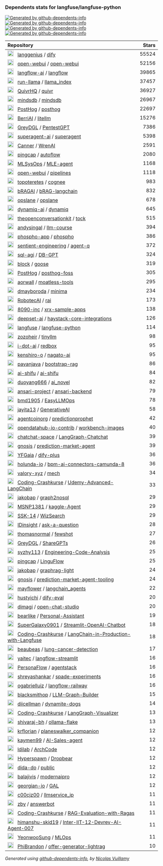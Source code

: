 ### Dependents stats for langfuse/langfuse-python

[![Generated by github-dependents-info](https://img.shields.io/static/v1?label=Used%20by&message=87&color=informational&logo=slickpic)](https://github.com/langfuse/langfuse-python/network/dependents)
[![Generated by github-dependents-info](https://img.shields.io/static/v1?label=Used%20by%20(public)&message=87&color=informational&logo=slickpic)](https://github.com/langfuse/langfuse-python/network/dependents)
[![Generated by github-dependents-info](https://img.shields.io/static/v1?label=Used%20by%20(private)&message=-87&color=informational&logo=slickpic)](https://github.com/langfuse/langfuse-python/network/dependents)
[![Generated by github-dependents-info](https://img.shields.io/static/v1?label=Used%20by%20(stars)&message=40014&color=informational&logo=slickpic)](https://github.com/langfuse/langfuse-python/network/dependents)

| Repository | Stars  |
| :--------  | -----: |
|<img class="avatar mr-2" src="https://avatars.githubusercontent.com/u/127165244?s=40&v=4" width="20" height="20" alt="">  &nbsp; [langgenius](https://github.com/langgenius) / [dify](https://github.com/langgenius/dify) | 55524 |
|<img class="avatar mr-2" src="https://avatars.githubusercontent.com/u/158137808?s=40&v=4" width="20" height="20" alt="">  &nbsp; [open-webui](https://github.com/open-webui) / [open-webui](https://github.com/open-webui/open-webui) | 52156 |
|<img class="avatar mr-2" src="https://avatars.githubusercontent.com/u/85702467?s=40&v=4" width="20" height="20" alt="">  &nbsp; [langflow-ai](https://github.com/langflow-ai) / [langflow](https://github.com/langflow-ai/langflow) | 39865 |
|<img class="avatar mr-2" src="https://avatars.githubusercontent.com/u/130722866?s=40&v=4" width="20" height="20" alt="">  &nbsp; [run-llama](https://github.com/run-llama) / [llama_index](https://github.com/run-llama/llama_index) | 37457 |
|<img class="avatar mr-2" src="https://avatars.githubusercontent.com/u/159330290?s=40&v=4" width="20" height="20" alt="">  &nbsp; [QuivrHQ](https://github.com/QuivrHQ) / [quivr](https://github.com/QuivrHQ/quivr) | 36927 |
|<img class="avatar mr-2" src="https://avatars.githubusercontent.com/u/31035808?s=40&v=4" width="20" height="20" alt="">  &nbsp; [mindsdb](https://github.com/mindsdb) / [mindsdb](https://github.com/mindsdb/mindsdb) | 26967 |
|<img class="avatar mr-2" src="https://avatars.githubusercontent.com/u/60330232?s=40&v=4" width="20" height="20" alt="">  &nbsp; [PostHog](https://github.com/PostHog) / [posthog](https://github.com/PostHog/posthog) | 22697 |
|<img class="avatar mr-2" src="https://avatars.githubusercontent.com/u/121462774?s=40&v=4" width="20" height="20" alt="">  &nbsp; [BerriAI](https://github.com/BerriAI) / [litellm](https://github.com/BerriAI/litellm) | 15276 |
|<img class="avatar mr-2" src="https://avatars.githubusercontent.com/u/78410652?s=40&v=4" width="20" height="20" alt="">  &nbsp; [GreyDGL](https://github.com/GreyDGL) / [PentestGPT](https://github.com/GreyDGL/PentestGPT) | 7386 |
|<img class="avatar mr-2" src="https://avatars.githubusercontent.com/u/152537519?s=40&v=4" width="20" height="20" alt="">  &nbsp; [superagent-ai](https://github.com/superagent-ai) / [superagent](https://github.com/superagent-ai/superagent) | 5398 |
|<img class="avatar mr-2" src="https://avatars.githubusercontent.com/u/7250217?s=40&v=4" width="20" height="20" alt="">  &nbsp; [Canner](https://github.com/Canner) / [WrenAI](https://github.com/Canner/WrenAI) | 2591 |
|<img class="avatar mr-2" src="https://avatars.githubusercontent.com/u/11855343?s=40&v=4" width="20" height="20" alt="">  &nbsp; [pingcap](https://github.com/pingcap) / [autoflow](https://github.com/pingcap/autoflow) | 2080 |
|<img class="avatar mr-2" src="https://avatars.githubusercontent.com/u/85268109?s=40&v=4" width="20" height="20" alt="">  &nbsp; [MLSysOps](https://github.com/MLSysOps) / [MLE-agent](https://github.com/MLSysOps/MLE-agent) | 1168 |
|<img class="avatar mr-2" src="https://avatars.githubusercontent.com/u/158137808?s=40&v=4" width="20" height="20" alt="">  &nbsp; [open-webui](https://github.com/open-webui) / [pipelines](https://github.com/open-webui/pipelines) | 1118 |
|<img class="avatar mr-2" src="https://avatars.githubusercontent.com/u/125468716?s=40&v=4" width="20" height="20" alt="">  &nbsp; [topoteretes](https://github.com/topoteretes) / [cognee](https://github.com/topoteretes/cognee) | 983 |
|<img class="avatar mr-2" src="https://avatars.githubusercontent.com/u/188657705?s=40&v=4" width="20" height="20" alt="">  &nbsp; [bRAGAI](https://github.com/bRAGAI) / [bRAG-langchain](https://github.com/bRAGAI/bRAG-langchain) | 832 |
|<img class="avatar mr-2" src="https://avatars.githubusercontent.com/u/169500408?s=40&v=4" width="20" height="20" alt="">  &nbsp; [opslane](https://github.com/opslane) / [opslane](https://github.com/opslane/opslane) | 678 |
|<img class="avatar mr-2" src="https://avatars.githubusercontent.com/u/151867818?s=40&v=4" width="20" height="20" alt="">  &nbsp; [dynamiq-ai](https://github.com/dynamiq-ai) / [dynamiq](https://github.com/dynamiq-ai/dynamiq) | 645 |
|<img class="avatar mr-2" src="https://avatars.githubusercontent.com/u/48585267?s=40&v=4" width="20" height="20" alt="">  &nbsp; [theopenconversationkit](https://github.com/theopenconversationkit) / [tock](https://github.com/theopenconversationkit/tock) | 515 |
|<img class="avatar mr-2" src="https://avatars.githubusercontent.com/u/20493493?s=40&v=4" width="20" height="20" alt="">  &nbsp; [andysingal](https://github.com/andysingal) / [llm-course](https://github.com/andysingal/llm-course) | 394 |
|<img class="avatar mr-2" src="https://avatars.githubusercontent.com/u/132396805?s=40&v=4" width="20" height="20" alt="">  &nbsp; [phospho-app](https://github.com/phospho-app) / [phospho](https://github.com/phospho-app/phospho) | 386 |
|<img class="avatar mr-2" src="https://avatars.githubusercontent.com/u/178644984?s=40&v=4" width="20" height="20" alt="">  &nbsp; [sentient-engineering](https://github.com/sentient-engineering) / [agent-q](https://github.com/sentient-engineering/agent-q) | 372 |
|<img class="avatar mr-2" src="https://avatars.githubusercontent.com/u/168552753?s=40&v=4" width="20" height="20" alt="">  &nbsp; [sql-agi](https://github.com/sql-agi) / [DB-GPT](https://github.com/sql-agi/DB-GPT) | 324 |
|<img class="avatar mr-2" src="https://avatars.githubusercontent.com/u/185116535?s=40&v=4" width="20" height="20" alt="">  &nbsp; [block](https://github.com/block) / [goose](https://github.com/block/goose) | 319 |
|<img class="avatar mr-2" src="https://avatars.githubusercontent.com/u/60330232?s=40&v=4" width="20" height="20" alt="">  &nbsp; [PostHog](https://github.com/PostHog) / [posthog-foss](https://github.com/PostHog/posthog-foss) | 305 |
|<img class="avatar mr-2" src="https://avatars.githubusercontent.com/u/609489?s=40&v=4" width="20" height="20" alt="">  &nbsp; [aorwall](https://github.com/aorwall) / [moatless-tools](https://github.com/aorwall/moatless-tools) | 295 |
|<img class="avatar mr-2" src="https://avatars.githubusercontent.com/u/2357342?s=40&v=4" width="20" height="20" alt="">  &nbsp; [dmayboroda](https://github.com/dmayboroda) / [minima](https://github.com/dmayboroda/minima) | 234 |
|<img class="avatar mr-2" src="https://avatars.githubusercontent.com/u/66303003?s=40&v=4" width="20" height="20" alt="">  &nbsp; [RobotecAI](https://github.com/RobotecAI) / [rai](https://github.com/RobotecAI/rai) | 173 |
|<img class="avatar mr-2" src="https://avatars.githubusercontent.com/u/171735272?s=40&v=4" width="20" height="20" alt="">  &nbsp; [8090-inc](https://github.com/8090-inc) / [xrx-sample-apps](https://github.com/8090-inc/xrx-sample-apps) | 138 |
|<img class="avatar mr-2" src="https://avatars.githubusercontent.com/u/51827949?s=40&v=4" width="20" height="20" alt="">  &nbsp; [deepset-ai](https://github.com/deepset-ai) / [haystack-core-integrations](https://github.com/deepset-ai/haystack-core-integrations) | 126 |
|<img class="avatar mr-2" src="https://avatars.githubusercontent.com/u/134601687?s=40&v=4" width="20" height="20" alt="">  &nbsp; [langfuse](https://github.com/langfuse) / [langfuse-python](https://github.com/langfuse/langfuse-python) | 114 |
|<img class="avatar mr-2" src="https://avatars.githubusercontent.com/u/42655961?s=40&v=4" width="20" height="20" alt="">  &nbsp; [zozoheir](https://github.com/zozoheir) / [tinyllm](https://github.com/zozoheir/tinyllm) | 98 |
|<img class="avatar mr-2" src="https://avatars.githubusercontent.com/u/105285801?s=40&v=4" width="20" height="20" alt="">  &nbsp; [i-dot-ai](https://github.com/i-dot-ai) / [redbox](https://github.com/i-dot-ai/redbox) | 95 |
|<img class="avatar mr-2" src="https://avatars.githubusercontent.com/u/1566555?s=40&v=4" width="20" height="20" alt="">  &nbsp; [kenshiro-o](https://github.com/kenshiro-o) / [nagato-ai](https://github.com/kenshiro-o/nagato-ai) | 95 |
|<img class="avatar mr-2" src="https://avatars.githubusercontent.com/u/25398886?s=40&v=4" width="20" height="20" alt="">  &nbsp; [pavanjava](https://github.com/pavanjava) / [bootstrap-rag](https://github.com/pavanjava/bootstrap-rag) | 86 |
|<img class="avatar mr-2" src="https://avatars.githubusercontent.com/u/174666116?s=40&v=4" width="20" height="20" alt="">  &nbsp; [ai-shifu](https://github.com/ai-shifu) / [ai-shifu](https://github.com/ai-shifu/ai-shifu) | 84 |
|<img class="avatar mr-2" src="https://avatars.githubusercontent.com/u/171800766?s=40&v=4" width="20" height="20" alt="">  &nbsp; [duoyang666](https://github.com/duoyang666) / [ai_novel](https://github.com/duoyang666/ai_novel) | 82 |
|<img class="avatar mr-2" src="https://avatars.githubusercontent.com/u/175333796?s=40&v=4" width="20" height="20" alt="">  &nbsp; [ansari-project](https://github.com/ansari-project) / [ansari-backend](https://github.com/ansari-project/ansari-backend) | 79 |
|<img class="avatar mr-2" src="https://avatars.githubusercontent.com/u/90423581?s=40&v=4" width="20" height="20" alt="">  &nbsp; [bmd1905](https://github.com/bmd1905) / [EasyLLMOps](https://github.com/bmd1905/EasyLLMOps) | 78 |
|<img class="avatar mr-2" src="https://avatars.githubusercontent.com/u/64038928?s=40&v=4" width="20" height="20" alt="">  &nbsp; [jayita13](https://github.com/jayita13) / [GenerativeAI](https://github.com/jayita13/GenerativeAI) | 58 |
|<img class="avatar mr-2" src="https://avatars.githubusercontent.com/u/166864454?s=40&v=4" width="20" height="20" alt="">  &nbsp; [agentcoinorg](https://github.com/agentcoinorg) / [predictionprophet](https://github.com/agentcoinorg/predictionprophet) | 42 |
|<img class="avatar mr-2" src="https://avatars.githubusercontent.com/u/107418811?s=40&v=4" width="20" height="20" alt="">  &nbsp; [opendatahub-io-contrib](https://github.com/opendatahub-io-contrib) / [workbench-images](https://github.com/opendatahub-io-contrib/workbench-images) | 40 |
|<img class="avatar mr-2" src="https://avatars.githubusercontent.com/u/139558948?s=40&v=4" width="20" height="20" alt="">  &nbsp; [chatchat-space](https://github.com/chatchat-space) / [LangGraph-Chatchat](https://github.com/chatchat-space/LangGraph-Chatchat) | 39 |
|<img class="avatar mr-2" src="https://avatars.githubusercontent.com/u/24954468?s=40&v=4" width="20" height="20" alt="">  &nbsp; [gnosis](https://github.com/gnosis) / [prediction-market-agent](https://github.com/gnosis/prediction-market-agent) | 39 |
|<img class="avatar mr-2" src="https://avatars.githubusercontent.com/u/179994263?s=40&v=4" width="20" height="20" alt="">  &nbsp; [YFGaia](https://github.com/YFGaia) / [dify-plus](https://github.com/YFGaia/dify-plus) | 36 |
|<img class="avatar mr-2" src="https://avatars.githubusercontent.com/u/33279882?s=40&v=4" width="20" height="20" alt="">  &nbsp; [holunda-io](https://github.com/holunda-io) / [bpm-ai-connectors-camunda-8](https://github.com/holunda-io/bpm-ai-connectors-camunda-8) | 36 |
|<img class="avatar mr-2" src="https://avatars.githubusercontent.com/u/86200048?s=40&v=4" width="20" height="20" alt="">  &nbsp; [valory-xyz](https://github.com/valory-xyz) / [mech](https://github.com/valory-xyz/mech) | 34 |
|<img class="avatar mr-2" src="https://avatars.githubusercontent.com/u/64363987?s=40&v=4" width="20" height="20" alt="">  &nbsp; [Coding-Crashkurse](https://github.com/Coding-Crashkurse) / [Udemy-Advanced-LangChain](https://github.com/Coding-Crashkurse/Udemy-Advanced-LangChain) | 33 |
|<img class="avatar mr-2" src="https://avatars.githubusercontent.com/u/50320576?s=40&v=4" width="20" height="20" alt="">  &nbsp; [jakobap](https://github.com/jakobap) / [graph2nosql](https://github.com/jakobap/graph2nosql) | 29 |
|<img class="avatar mr-2" src="https://avatars.githubusercontent.com/u/29546870?s=40&v=4" width="20" height="20" alt="">  &nbsp; [MSNP1381](https://github.com/MSNP1381) / [kaggle-Agent](https://github.com/MSNP1381/kaggle-Agent) | 29 |
|<img class="avatar mr-2" src="https://avatars.githubusercontent.com/u/45158568?s=40&v=4" width="20" height="20" alt="">  &nbsp; [SSK-14](https://github.com/SSK-14) / [WizSearch](https://github.com/SSK-14/WizSearch) | 29 |
|<img class="avatar mr-2" src="https://avatars.githubusercontent.com/u/34230119?s=40&v=4" width="20" height="20" alt="">  &nbsp; [IDinsight](https://github.com/IDinsight) / [ask-a-question](https://github.com/IDinsight/ask-a-question) | 28 |
|<img class="avatar mr-2" src="https://avatars.githubusercontent.com/u/152447349?s=40&v=4" width="20" height="20" alt="">  &nbsp; [thomasnormal](https://github.com/thomasnormal) / [fewshot](https://github.com/thomasnormal/fewshot) | 27 |
|<img class="avatar mr-2" src="https://avatars.githubusercontent.com/u/78410652?s=40&v=4" width="20" height="20" alt="">  &nbsp; [GreyDGL](https://github.com/GreyDGL) / [ShareGPTs](https://github.com/GreyDGL/ShareGPTs) | 26 |
|<img class="avatar mr-2" src="https://avatars.githubusercontent.com/u/78464112?s=40&v=4" width="20" height="20" alt="">  &nbsp; [syzhy113](https://github.com/syzhy113) / [Engineering-Code-Analysis](https://github.com/syzhy113/Engineering-Code-Analysis) | 25 |
|<img class="avatar mr-2" src="https://avatars.githubusercontent.com/u/11855343?s=40&v=4" width="20" height="20" alt="">  &nbsp; [pingcap](https://github.com/pingcap) / [LinguFlow](https://github.com/pingcap/LinguFlow) | 25 |
|<img class="avatar mr-2" src="https://avatars.githubusercontent.com/u/50320576?s=40&v=4" width="20" height="20" alt="">  &nbsp; [jakobap](https://github.com/jakobap) / [graphrag-light](https://github.com/jakobap/graphrag-light) | 24 |
|<img class="avatar mr-2" src="https://avatars.githubusercontent.com/u/24954468?s=40&v=4" width="20" height="20" alt="">  &nbsp; [gnosis](https://github.com/gnosis) / [prediction-market-agent-tooling](https://github.com/gnosis/prediction-market-agent-tooling) | 24 |
|<img class="avatar mr-2" src="https://avatars.githubusercontent.com/u/536878?s=40&v=4" width="20" height="20" alt="">  &nbsp; [mayflower](https://github.com/mayflower) / [langchain_agents](https://github.com/mayflower/langchain_agents) | 22 |
|<img class="avatar mr-2" src="https://avatars.githubusercontent.com/u/5483139?s=40&v=4" width="20" height="20" alt="">  &nbsp; [hustyichi](https://github.com/hustyichi) / [dify-eval](https://github.com/hustyichi/dify-eval) | 20 |
|<img class="avatar mr-2" src="https://avatars.githubusercontent.com/u/94514?s=40&v=4" width="20" height="20" alt="">  &nbsp; [dimagi](https://github.com/dimagi) / [open-chat-studio](https://github.com/dimagi/open-chat-studio) | 20 |
|<img class="avatar mr-2" src="https://avatars.githubusercontent.com/u/39209037?s=40&v=4" width="20" height="20" alt="">  &nbsp; [bearlike](https://github.com/bearlike) / [Personal-Assistant](https://github.com/bearlike/Personal-Assistant) | 19 |
|<img class="avatar mr-2" src="https://avatars.githubusercontent.com/u/187237976?s=40&v=4" width="20" height="20" alt="">  &nbsp; [SuperGalaxy0901](https://github.com/SuperGalaxy0901) / [Streamlit-OpenAI-Chatbot](https://github.com/SuperGalaxy0901/Streamlit-OpenAI-Chatbot) | 18 |
|<img class="avatar mr-2" src="https://avatars.githubusercontent.com/u/64363987?s=40&v=4" width="20" height="20" alt="">  &nbsp; [Coding-Crashkurse](https://github.com/Coding-Crashkurse) / [LangChain-in-Production-with-Langfuse](https://github.com/Coding-Crashkurse/LangChain-in-Production-with-Langfuse) | 18 |
|<img class="avatar mr-2" src="https://avatars.githubusercontent.com/u/132536190?s=40&v=4" width="20" height="20" alt="">  &nbsp; [beaubeas](https://github.com/beaubeas) / [lung-cancer-detection](https://github.com/beaubeas/lung-cancer-detection) | 17 |
|<img class="avatar mr-2" src="https://avatars.githubusercontent.com/u/137899388?s=40&v=4" width="20" height="20" alt="">  &nbsp; [yaitec](https://github.com/yaitec) / [langflow-streamlit](https://github.com/yaitec/langflow-streamlit) | 16 |
|<img class="avatar mr-2" src="https://avatars.githubusercontent.com/u/165080693?s=40&v=4" width="20" height="20" alt="">  &nbsp; [PersonaFlow](https://github.com/PersonaFlow) / [agentstack](https://github.com/PersonaFlow/agentstack) | 16 |
|<img class="avatar mr-2" src="https://avatars.githubusercontent.com/u/6224969?s=40&v=4" width="20" height="20" alt="">  &nbsp; [shreyashankar](https://github.com/shreyashankar) / [spade-experiments](https://github.com/shreyashankar/spade-experiments) | 16 |
|<img class="avatar mr-2" src="https://avatars.githubusercontent.com/u/24829397?s=40&v=4" width="20" height="20" alt="">  &nbsp; [ogabrielluiz](https://github.com/ogabrielluiz) / [langflow-railway](https://github.com/ogabrielluiz/langflow-railway) | 16 |
|<img class="avatar mr-2" src="https://avatars.githubusercontent.com/u/60320192?s=40&v=4" width="20" height="20" alt="">  &nbsp; [blacksmithop](https://github.com/blacksmithop) / [LLM-Graph-Builder](https://github.com/blacksmithop/LLM-Graph-Builder) | 15 |
|<img class="avatar mr-2" src="https://avatars.githubusercontent.com/u/44242534?s=40&v=4" width="20" height="20" alt="">  &nbsp; [diicellman](https://github.com/diicellman) / [dynamite-dogs](https://github.com/diicellman/dynamite-dogs) | 14 |
|<img class="avatar mr-2" src="https://avatars.githubusercontent.com/u/64363987?s=40&v=4" width="20" height="20" alt="">  &nbsp; [Coding-Crashkurse](https://github.com/Coding-Crashkurse) / [LangGraph-Visualizer](https://github.com/Coding-Crashkurse/LangGraph-Visualizer) | 13 |
|<img class="avatar mr-2" src="https://avatars.githubusercontent.com/u/23645788?s=40&v=4" width="20" height="20" alt="">  &nbsp; [shivaraj-bh](https://github.com/shivaraj-bh) / [ollama-flake](https://github.com/shivaraj-bh/ollama-flake) | 13 |
|<img class="avatar mr-2" src="https://avatars.githubusercontent.com/u/44614493?s=40&v=4" width="20" height="20" alt="">  &nbsp; [krflorian](https://github.com/krflorian) / [planeswalker_companion](https://github.com/krflorian/planeswalker_companion) | 12 |
|<img class="avatar mr-2" src="https://avatars.githubusercontent.com/u/83681204?s=40&v=4" width="20" height="20" alt="">  &nbsp; [kaymen99](https://github.com/kaymen99) / [AI-Sales-agent](https://github.com/kaymen99/AI-Sales-agent) | 12 |
|<img class="avatar mr-2" src="https://avatars.githubusercontent.com/u/131941631?s=40&v=4" width="20" height="20" alt="">  &nbsp; [ldilab](https://github.com/ldilab) / [ArchCode](https://github.com/ldilab/ArchCode) | 12 |
|<img class="avatar mr-2" src="https://avatars.githubusercontent.com/u/128304174?s=40&v=4" width="20" height="20" alt="">  &nbsp; [Hyperspawn](https://github.com/Hyperspawn) / [Dropbear](https://github.com/Hyperspawn/Dropbear) | 12 |
|<img class="avatar mr-2" src="https://avatars.githubusercontent.com/u/58663620?s=40&v=4" width="20" height="20" alt="">  &nbsp; [dida-do](https://github.com/dida-do) / [public](https://github.com/dida-do/public) | 12 |
|<img class="avatar mr-2" src="https://avatars.githubusercontent.com/u/120989600?s=40&v=4" width="20" height="20" alt="">  &nbsp; [balajivis](https://github.com/balajivis) / [modernaipro](https://github.com/balajivis/modernaipro) | 12 |
|<img class="avatar mr-2" src="https://avatars.githubusercontent.com/u/10764713?s=40&v=4" width="20" height="20" alt="">  &nbsp; [georgian-io](https://github.com/georgian-io) / [GAL](https://github.com/georgian-io/GAL) | 12 |
|<img class="avatar mr-2" src="https://avatars.githubusercontent.com/u/8032076?s=40&v=4" width="20" height="20" alt="">  &nbsp; [c00cjz00](https://github.com/c00cjz00) / [llmservice_ip](https://github.com/c00cjz00/llmservice_ip) | 11 |
|<img class="avatar mr-2" src="https://avatars.githubusercontent.com/u/6956?s=40&v=4" width="20" height="20" alt="">  &nbsp; [zby](https://github.com/zby) / [answerbot](https://github.com/zby/answerbot) | 11 |
|<img class="avatar mr-2" src="https://avatars.githubusercontent.com/u/64363987?s=40&v=4" width="20" height="20" alt="">  &nbsp; [Coding-Crashkurse](https://github.com/Coding-Crashkurse) / [RAG-Evaluation-with-Ragas](https://github.com/Coding-Crashkurse/RAG-Evaluation-with-Ragas) | 11 |
|<img class="avatar mr-2" src="https://avatars.githubusercontent.com/u/114365148?s=40&v=4" width="20" height="20" alt="">  &nbsp; [himanshu-skid19](https://github.com/himanshu-skid19) / [Inter-IIT-12-Devrev-AI-Agent-007](https://github.com/himanshu-skid19/Inter-IIT-12-Devrev-AI-Agent-007) | 11 |
|<img class="avatar mr-2" src="https://avatars.githubusercontent.com/u/30489717?s=40&v=4" width="20" height="20" alt="">  &nbsp; [YeonwooSung](https://github.com/YeonwooSung) / [MLOps](https://github.com/YeonwooSung/MLOps) | 11 |
|<img class="avatar mr-2" src="https://avatars.githubusercontent.com/u/24278041?s=40&v=4" width="20" height="20" alt="">  &nbsp; [PhiBrandon](https://github.com/PhiBrandon) / [offer-generator-lightrag](https://github.com/PhiBrandon/offer-generator-lightrag) | 10 |

_Generated using [github-dependents-info](https://github.com/nvuillam/github-dependents-info), by [Nicolas Vuillamy](https://github.com/nvuillam)_